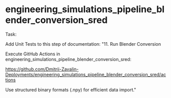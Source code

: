 # engineering_simulations_pipeline_blender_conversion_sred
Task:

Add Unit Tests to this step of documentation: "11. Run Blender Conversion

Execute GitHub Actions in engineering_simulations_pipeline_blender_conversion_sred:

https://github.com/Dmitrii-Zavalin-Deployments/engineering_simulations_pipeline_blender_conversion_sred/actions

Use structured binary formats (.npy) for efficient data import."
